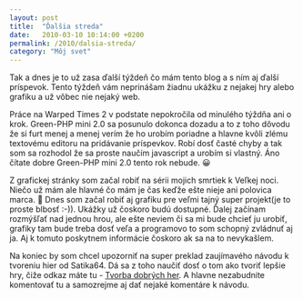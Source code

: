 ```yaml
---
layout: post
title:  "Ďalšia streda"
date:   2010-03-10 10:14:00 +0200
permalink: /2010/dalsia-streda/
category: "Môj svet"
---
```

Tak a dnes je to už zasa ďalší týždeň čo mám tento blog a s ním aj ďalší príspevok. Tento týždeň vám neprinášam žiadnu ukážku z nejakej hry alebo grafiku a už vôbec nie nejaký web.

Práce na Warped Times 2 v podstate nepokročila od minulého týždňa ani o krok. Green-PHP mini 2.0 sa posunulo dokonca dozadu a to z toho dôvodu že si furt menej a menej verím že ho urobím poriadne a hlavne kvôli zlému textovému editoru na pridávanie príspevkov. Robí dosť časté chyby a tak som sa rozhodol že sa proste naučím javascript a urobím si vlastný. Áno čítate dobre Green-PHP mini 2.0 tento rok nebude. 😀

Z grafickej stránky som začal robiť na sérii mojich smrtiek k Veľkej noci. Niečo už mám ale hlavné čo mám je čas keďže ešte nieje ani polovica marca. 🙂 Dnes som začal robiť aj grafiku pre veľmi tajný super projekt(je to proste blbosť :-)). Ukážky už čoskoro budú dostupné. Ďalej začínam rozmýšľať nad jednou hrou, ale ešte neviem či sa mi bude chcieť ju urobiť, grafiky tam bude treba dosť veľa a programovo to som schopný zvládnuť aj ja. Aj k tomuto poskytnem informácie čoskoro ak sa na to nevykašlem.

Na koniec by som chcel upozorniť na super preklad zaujímavého návodu k tvoreniu hier od Satika64. Dá sa z toho naučiť dosť o tom ako tvoriť lepšie hry, čiže odkaz máte tu - [Tvorba dobrých her](http://satik64.8u.cz/?cl=26). A hlavne nezabudnite komentovať tu a samozrejme aj dať nejaké komentáre k návodu.

